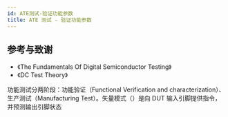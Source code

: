 ```yaml
---
id: ATE测试-验证功能参数
title: ATE 测试 - 验证功能参数
---
```


## 参考与致谢

- 《The Fundamentals Of Digital Semiconductor Testing》
- 《DC Test Theory》

功能测试分两阶段：功能验证（Functional Verification and characterization）、生产测试（Manufacturing Test）。矢量模式（）是向 DUT 输入引脚提供指令，并预测输出引脚状态


